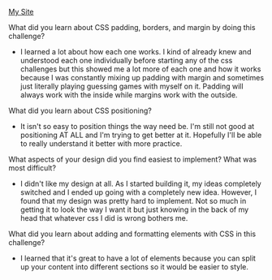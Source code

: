 [My Site](http://elan71592.github.io)

What did you learn about CSS padding, borders, and margin by doing this challenge?

  - I learned a lot about how each one works. I kind of already knew and understood each one individually before starting any of the css challenges but this showed me a lot more of each one and how it works because I was constantly mixing up padding with margin and sometimes just literally playing guessing games with myself on it. Padding will always work with the inside while margins work with the outside.

What did you learn about CSS positioning?

  - It isn't so easy to position things the way need be. I'm still not good at positioning AT ALL and I'm trying to get better at it. Hopefully I'll be able to really understand it better with more practice.

What aspects of your design did you find easiest to implement? What was most difficult?

  - I didn't like my design at all. As I started building it, my ideas completely switched and I ended up going with a completely new idea. However, I found that my design was pretty hard to implement. Not so much in getting it to look the way I want it but just knowing in the back of my head that whatever css I did is wrong bothers me.

What did you learn about adding and formatting elements with CSS in this challenge?

  - I learned that it's great to have a lot of elements because you can split up your content into different sections so it would be easier to style.